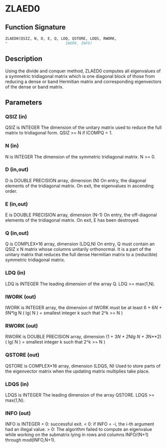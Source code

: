 # ZLAED0

## Function Signature

```fortran
ZLAED0(QSIZ, N, D, E, Q, LDQ, QSTORE, LDQS, RWORK,
*                          IWORK, INFO)
```

## Description


 Using the divide and conquer method, ZLAED0 computes all eigenvalues
 of a symmetric tridiagonal matrix which is one diagonal block of
 those from reducing a dense or band Hermitian matrix and
 corresponding eigenvectors of the dense or band matrix.

## Parameters

### QSIZ (in)

QSIZ is INTEGER The dimension of the unitary matrix used to reduce the full matrix to tridiagonal form. QSIZ >= N if ICOMPQ = 1.

### N (in)

N is INTEGER The dimension of the symmetric tridiagonal matrix. N >= 0.

### D (in,out)

D is DOUBLE PRECISION array, dimension (N) On entry, the diagonal elements of the tridiagonal matrix. On exit, the eigenvalues in ascending order.

### E (in,out)

E is DOUBLE PRECISION array, dimension (N-1) On entry, the off-diagonal elements of the tridiagonal matrix. On exit, E has been destroyed.

### Q (in,out)

Q is COMPLEX*16 array, dimension (LDQ,N) On entry, Q must contain an QSIZ x N matrix whose columns unitarily orthonormal. It is a part of the unitary matrix that reduces the full dense Hermitian matrix to a (reducible) symmetric tridiagonal matrix.

### LDQ (in)

LDQ is INTEGER The leading dimension of the array Q. LDQ >= max(1,N).

### IWORK (out)

IWORK is INTEGER array, the dimension of IWORK must be at least 6 + 6*N + 5*N*lg N ( lg( N ) = smallest integer k such that 2^k >= N )

### RWORK (out)

RWORK is DOUBLE PRECISION array, dimension (1 + 3*N + 2*N*lg N + 3*N**2) ( lg( N ) = smallest integer k such that 2^k >= N )

### QSTORE (out)

QSTORE is COMPLEX*16 array, dimension (LDQS, N) Used to store parts of the eigenvector matrix when the updating matrix multiplies take place.

### LDQS (in)

LDQS is INTEGER The leading dimension of the array QSTORE. LDQS >= max(1,N).

### INFO (out)

INFO is INTEGER = 0: successful exit. < 0: if INFO = -i, the i-th argument had an illegal value. > 0: The algorithm failed to compute an eigenvalue while working on the submatrix lying in rows and columns INFO/(N+1) through mod(INFO,N+1).

